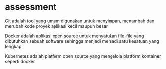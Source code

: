 # assessment

Git adalah tool yang  umum digunakan untuk menyimpan, menambah dan merubah kode proyek aplikasi kecil maupun besar

Docker adalah aplikasi open source untuk menyatukan file-file yang dibutuhkan sebuah software sehingga menjadi menjadi satu kesatuan yang lengkap

Kubernetes adalah platform open source yang mengelola platform kontainer seperti docker  

